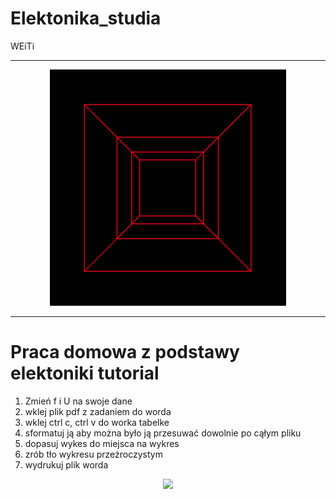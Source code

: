# Elektonika_studia
WEiTi
____________________

<p align="center">
  <img src="LLuP.gif" />
</p>

____________________

# Praca domowa z podstawy elektoniki tutorial
1. Zmień f i U na swoje dane
2. wklej plik pdf z zadaniem do worda
3. wklej ctrl c, ctrl v do worka tabelke
4. sformatuj ją aby można było ją przesuwać dowolnie po cąłym pliku
5. dopasuj wykes do miejsca na wykres
6. zrób tło wykresu przeżroczystym
7. wydrukuj plik worda

<p align="center">
  <img src="ecel.png" />
</p>
